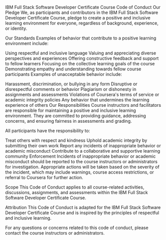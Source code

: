 IBM Full Stack Software Developer Certificate Course Code of Conduct
Our Pledge
We, as participants and contributors in the IBM Full Stack Software Developer Certificate Course, pledge to create a positive and inclusive learning environment for everyone, regardless of background, experience, or identity.

Our Standards
Examples of behavior that contribute to a positive learning environment include:

Using respectful and inclusive language
Valuing and appreciating diverse perspectives and experiences
Offering constructive feedback and support to fellow learners
Focusing on the collective learning goals of the course
Demonstrating empathy and understanding towards fellow course participants
Examples of unacceptable behavior include:

Harassment, discrimination, or bullying in any form
Disruptive or disrespectful comments or behavior
Plagiarism or dishonesty in assignments and assessments
Violations of Coursera's terms of service or academic integrity policies
Any behavior that undermines the learning experience of others
Our Responsibilities
Course instructors and facilitators are responsible for maintaining a positive and inclusive learning environment. They are committed to providing guidance, addressing concerns, and ensuring fairness in assessments and grading.

All participants have the responsibility to:

Treat others with respect and kindness
Uphold academic integrity by submitting their own work
Report any incidents of inappropriate behavior or academic misconduct
Contribute to a collaborative and supportive learning community
Enforcement
Incidents of inappropriate behavior or academic misconduct should be reported to the course instructors or administrators for investigation. Appropriate actions will be taken based on the severity of the incident, which may include warnings, course access restrictions, or referral to Coursera for further action.

Scope
This Code of Conduct applies to all course-related activities, discussions, assignments, and assessments within the IBM Full Stack Software Developer Certificate Course.

Attribution
This Code of Conduct is adapted for the IBM Full Stack Software Developer Certificate Course and is inspired by the principles of respectful and inclusive learning.

For any questions or concerns related to this code of conduct, please contact the course instructors or administrators.